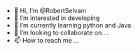 - 👋 Hi, I’m @RobertSelvam
- 👀 I’m interested in developing 
- 🌱 I’m currently learning python and Java 
- 💞️ I’m looking to collaborate on ...
- 📫 How to reach me ...

<!---
RobertSelvam/RobertSelvam is a ✨ special ✨ repository because its `README.md` (this file) appears on your GitHub profile.
You can click the Preview link to take a look at your changes.
--->
